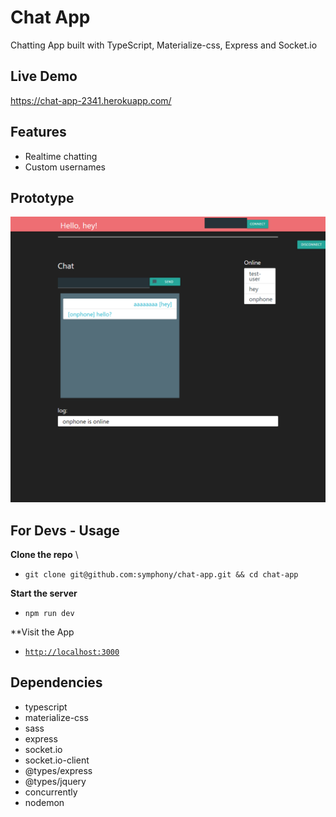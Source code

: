 # Chat App
Chatting App built with TypeScript, Materialize-css, Express and Socket.io

## Live Demo
https://chat-app-2341.herokuapp.com/

## Features
- Realtime chatting
- Custom usernames

## Prototype
<img alt="initial functionality of app: navbar, greeting, chatbox, online userlist" src="_docs/01-prototype.png?raw=true" width="800" name="Dashboard" ></img>

## For Devs - Usage
**Clone the repo** \
- `git clone git@github.com:symphony/chat-app.git && cd chat-app`

**Start the server**
- `npm run dev`

**Visit the App
- [`http://localhost:3000`](http://localhost:3000)

## Dependencies
- typescript
- materialize-css
- sass
- express
- socket.io
- socket.io-client
- @types/express
- @types/jquery
- concurrently
- nodemon